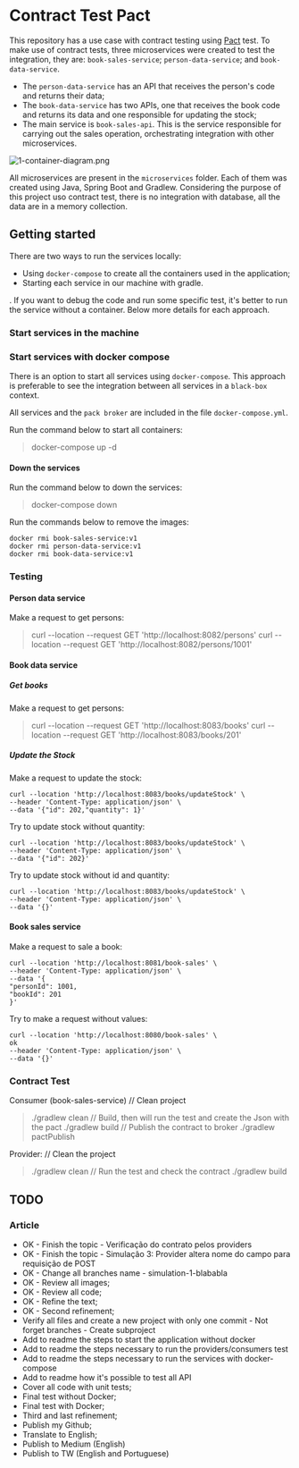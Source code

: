 # Contract Test Pact
This repository has a use case with contract testing using [Pact](https://docs.pact.io/) test. 
To make use of contract tests, three microservices were created to test the integration, they are: `book-sales-service`; `person-data-service`; and `book-data-service`.

- The `person-data-service` has an API that receives the person's code and returns their data;
- The `book-data-service` has two APIs, one that receives the book code and returns its data and one responsible for updating the stock;
- The main service is `book-sales-api`. This is the service responsible for carrying out the sales operation, orchestrating integration with other microservices.

![1-container-diagram.png](c4-diagrams%2Fimages%2F1-container-diagram.png)

All microservices are present in the `microservices` folder. Each of them was created using Java, Spring Boot and Gradlew. Considering the purpose of this project uso contract test, there is no integration with database, all the data are in a memory collection.

## Getting started
There are two ways to run the services locally: 
- Using `docker-compose` to create all the containers used in the application; 
- Starting each service in our machine with gradle.

. If you want to debug the code and run some specific test, it's better to run the service without a container. Below more details for each approach.

### Start services in the machine

### Start services with docker compose
There is an option to start all services using `docker-compose`. This approach is preferable to see the integration between all services in a `black-box` context.

All services and the `pack broker` are included in the file `docker-compose.yml`.


Run the command below to start all containers:
> docker-compose up -d

#### Down the services
Run the command below to down the services:
> docker-compose down

Run the commands below to remove the images:
```
docker rmi book-sales-service:v1
docker rmi person-data-service:v1
docker rmi book-data-service:v1 
```

### Testing 

#### Person data service
Make a request to get persons:
> curl --location --request GET 'http://localhost:8082/persons'
> curl --location --request GET 'http://localhost:8082/persons/1001'

#### Book data service
##### Get books
Make a request to get persons:
> curl --location --request GET 'http://localhost:8083/books'
> curl --location --request GET 'http://localhost:8083/books/201'

##### Update the Stock
Make a request to update the stock:
```
curl --location 'http://localhost:8083/books/updateStock' \
--header 'Content-Type: application/json' \
--data '{"id": 202,"quantity": 1}'
```

Try to update stock without quantity:
```
curl --location 'http://localhost:8083/books/updateStock' \
--header 'Content-Type: application/json' \
--data '{"id": 202}'
```

Try to update stock without id and quantity:
```
curl --location 'http://localhost:8083/books/updateStock' \
--header 'Content-Type: application/json' \
--data '{}'
```

#### Book sales service
Make a request to sale a book:
```
curl --location 'http://localhost:8081/book-sales' \
--header 'Content-Type: application/json' \
--data '{
"personId": 1001,
"bookId": 201
}'
```

Try to make a request without values:
```
curl --location 'http://localhost:8080/book-sales' \                                                                                                                                ok 
--header 'Content-Type: application/json' \
--data '{}'
```

### Contract Test
Consumer (book-sales-service)
// Clean project
> ./gradlew clean
// Build, then will run the test and create the Json with the pact
> ./gradlew build
// Publish the contract to broker
> ./gradlew pactPublish

Provider:
// Clean the project
> ./gradlew clean
// Run the test and check the contract
> ./gradlew build

## TODO
### Article
- OK - Finish the topic - Verificação do contrato pelos providers
- OK - Finish the topic - Simulação 3: Provider altera nome do campo para requisição de POST
- OK - Change all branches name - simulation-1-blababla
- OK - Review all images;
- OK - Review all code;
- OK - Refine the text;
- OK - Second refinement;
- Verify all files and create a new project with only one commit - Not forget branches - Create subproject
- Add to readme the steps to start the application without docker 
- Add to readme the steps necessary to run the providers/consumers test
- Add to readme the steps necessary to run the services with docker-compose
- Add to readme how it's possible to test all API
- Cover all code with unit tests;
- Final test without Docker;
- Final test with Docker;
- Third and last refinement;
- Publish my Github;
- Translate to English;
- Publish to Medium (English)
- Publish to TW (English and Portuguese)